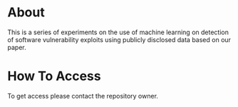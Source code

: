 # About
This is a series of experiments on the use of machine learning on detection of software vulnerability exploits using publicly disclosed data based on our paper.

# How To Access

To get access please contact the repository owner.
